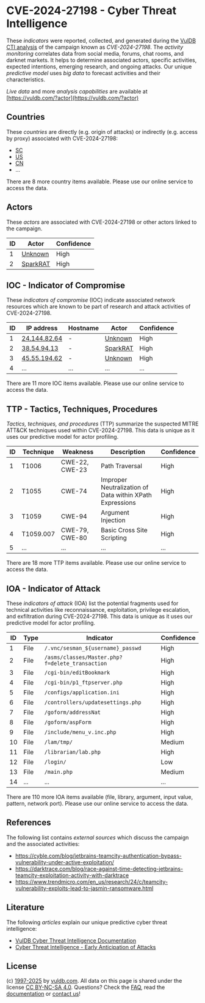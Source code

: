 # CVE-2024-27198 - Cyber Threat Intelligence

These _indicators_ were reported, collected, and generated during the [VulDB CTI analysis](https://vuldb.com/?kb.cti) of the campaign known as _CVE-2024-27198_. The _activity monitoring_ correlates data from social media, forums, chat rooms, and darknet markets. It helps to determine associated actors, specific activities, expected intentions, emerging research, and ongoing attacks. Our unique _predictive model_ uses _big data_ to forecast activities and their characteristics.

_Live data_ and more _analysis capabilities_ are available at [https://vuldb.com/?actor](https://vuldb.com/?actor)

## Countries

These _countries_ are directly (e.g. origin of attacks) or indirectly (e.g. access by proxy) associated with CVE-2024-27198:

* [SC](https://vuldb.com/?country.sc)
* [US](https://vuldb.com/?country.us)
* [CN](https://vuldb.com/?country.cn)
* ...

There are 8 more country items available. Please use our online service to access the data.

## Actors

These _actors_ are associated with CVE-2024-27198 or other actors linked to the campaign.

ID | Actor | Confidence
-- | ----- | ----------
1 | [Unknown](https://vuldb.com/?actor.unknown) | High
2 | [SparkRAT](https://vuldb.com/?actor.sparkrat) | High

## IOC - Indicator of Compromise

These _indicators of compromise_ (IOC) indicate associated network resources which are known to be part of research and attack activities of CVE-2024-27198.

ID | IP address | Hostname | Actor | Confidence
-- | ---------- | -------- | ----- | ----------
1 | [24.144.82.64](https://vuldb.com/?ip.24.144.82.64) | - | [Unknown](https://vuldb.com/?actor.unknown) | High
2 | [38.54.94.13](https://vuldb.com/?ip.38.54.94.13) | - | [SparkRAT](https://vuldb.com/?actor.sparkrat) | High
3 | [45.55.194.62](https://vuldb.com/?ip.45.55.194.62) | - | [Unknown](https://vuldb.com/?actor.unknown) | High
4 | ... | ... | ... | ...

There are 11 more IOC items available. Please use our online service to access the data.

## TTP - Tactics, Techniques, Procedures

_Tactics, techniques, and procedures_ (TTP) summarize the suspected MITRE ATT&CK techniques used within CVE-2024-27198. This data is unique as it uses our predictive model for actor profiling.

ID | Technique | Weakness | Description | Confidence
-- | --------- | -------- | ----------- | ----------
1 | T1006 | CWE-22, CWE-23 | Path Traversal | High
2 | T1055 | CWE-74 | Improper Neutralization of Data within XPath Expressions | High
3 | T1059 | CWE-94 | Argument Injection | High
4 | T1059.007 | CWE-79, CWE-80 | Basic Cross Site Scripting | High
5 | ... | ... | ... | ...

There are 18 more TTP items available. Please use our online service to access the data.

## IOA - Indicator of Attack

These _indicators of attack_ (IOA) list the potential fragments used for technical activities like reconnaissance, exploitation, privilege escalation, and exfiltration during CVE-2024-27198. This data is unique as it uses our predictive model for actor profiling.

ID | Type | Indicator | Confidence
-- | ---- | --------- | ----------
1 | File | `/.vnc/sesman_${username}_passwd` | High
2 | File | `/asms/classes/Master.php?f=delete_transaction` | High
3 | File | `/cgi-bin/editBookmark` | High
4 | File | `/cgi-bin/p1_ftpserver.php` | High
5 | File | `/configs/application.ini` | High
6 | File | `/controllers/updatesettings.php` | High
7 | File | `/goform/addressNat` | High
8 | File | `/goform/aspForm` | High
9 | File | `/include/menu_v.inc.php` | High
10 | File | `/lam/tmp/` | Medium
11 | File | `/librarian/lab.php` | High
12 | File | `/login/` | Low
13 | File | `/main.php` | Medium
14 | ... | ... | ...

There are 110 more IOA items available (file, library, argument, input value, pattern, network port). Please use our online service to access the data.

## References

The following list contains _external sources_ which discuss the campaign and the associated activities:

* https://cyble.com/blog/jetbrains-teamcity-authentication-bypass-vulnerability-under-active-exploitation/
* https://darktrace.com/blog/race-against-time-detecting-jetbrains-teamcity-exploitation-activity-with-darktrace
* https://www.trendmicro.com/en_us/research/24/c/teamcity-vulnerability-exploits-lead-to-jasmin-ransomware.html

## Literature

The following _articles_ explain our unique predictive cyber threat intelligence:

* [VulDB Cyber Threat Intelligence Documentation](https://vuldb.com/?kb.cti)
* [Cyber Threat Intelligence - Early Anticipation of Attacks](https://www.scip.ch/en/?labs.20201022)

## License

(c) [1997-2025](https://vuldb.com/?kb.changelog) by [vuldb.com](https://vuldb.com/?kb.about). All data on this page is shared under the license [CC BY-NC-SA 4.0](https://creativecommons.org/licenses/by-nc-sa/4.0/). Questions? Check the [FAQ](https://vuldb.com/?kb.faq), read the [documentation](https://vuldb.com/?kb) or [contact us](https://vuldb.com/?contact)!
